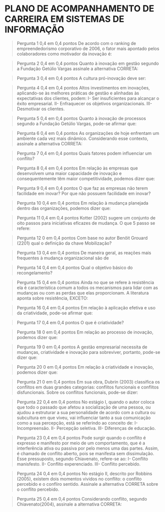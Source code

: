 # PLANO DE ACOMPANHAMENTO DE CARREIRA EM SISTEMAS DE INFORMAÇÃO

>Pergunta 1
    0,4 em 0,4 pontos
    De acordo com o ranking de empreendedorismo corporativo de 2006, o fator mais apontado pelos colaboradores como motivador da inovação é:

>Pergunta 2
0,4 em 0,4 pontos
Quanto à inovação em gestão segundo a Fundação Getúlio Vargas assinale a alternativa CORRETA:

>Pergunta 3
0,4 em 0,4 pontos
A cultura pró-inovação deve ser:

>Pergunta 4
0,4 em 0,4 pontos
Altos investimentos em inovações, aplicando-se às melhores práticas de gestão e alinhadas às expectativas dos clientes, podem:
I- Ser insuficientes para alcançar o êxito empresarial.
II- Enfraquecer os objetivos organizacionais.
III- Desmotivar os clientes.

>Pergunta 5
0,4 em 0,4 pontos
Quanto à inovação de processos segundo a Fundação Getúlio Vargas, pode-se afirmar que:

>Pergunta 6
0,4 em 0,4 pontos
As organizações de hoje enfrentam um ambiente cada vez mais dinâmico. Considerando esse contexto, assinale a alternativa CORRETA:

>Pergunta 7
0,4 em 0,4 pontos
Quais fatores podem influenciar um conflito?

>Pergunta 8
0,4 em 0,4 pontos
Em relação às empresas que desenvolvem uma maior capacidade de inovação e consequentemente têm maior competitividade, podemos dizer que:

>Pergunta 9
0,4 em 0,4 pontos
O que faz as empresas não terem facilidade em inovar? Por que não possuem facilidade em inovar?

>Pergunta 10
0,4 em 0,4 pontos
Em relação à mudança planejada dentro das organizações, podemos dizer que:

>Pergunta 11
0,4 em 0,4 pontos
Kotter (2002) sugere um conjunto de oito passos para iniciativas eficazes de mudança. O que 5 passo se refere:

>Pergunta 12
0 em 0,4 pontos
Com base no autor Benôit Grouard (2201) qual o definição da chave Mobilização?

>Pergunta 13
0,4 em 0,4 pontos
De maneira geral, as reações mais frequentes à mudança organizacional são de

>Pergunta 14
0,4 em 0,4 pontos
Qual o objetivo básico do recongelamento?

>Pergunta 15
0,4 em 0,4 pontos
Ainda no que se refere à resistência ela é característica comum a todos os mecanismos para lidar com as mudanças ou com as perdas que elas proporcionam. A literatura aponta sobre resistência, EXCETO:

>Pergunta 16
0,4 em 0,4 pontos
Em relação à aplicação efetiva e uso da criatividade, pode-se afirmar que:

>Pergunta 17
0,4 em 0,4 pontos
O que é criatividade?

>Pergunta 18
0 em 0,4 pontos
Em relação ao processo de inovação, podemos dizer que:

>Pergunta 19
0 em 0,4 pontos
A gestão empresarial necessita de mudanças, criatividade e inovação para sobreviver, portanto, pode-se dizer que:

>Pergunta 20
0 em 0,4 pontos
Em relação à criatividade e inovação, podemos dizer que:

>Pergunta 21
0 em 0,4 pontos
Em sua obra, Dubrin (2003) classifica os conflitos em duas grandes categorias: conflitos funcionais e conflitos disfuncionais. Sobre os conflitos funcionais, pode-se dizer:

>Pergunta 22
0,4 em 0,4 pontos
No estágio I, quando o autor coloca que todo o passado que afetou a socialização de uma pessoa, ou ajudou a estruturar a sua personalidade de acordo com a cultura ou subcultura em que viveu, vai influenciar tanto a sua comunicação como a sua percepção, está se referindo ao conceito de:
I- Incompreensão.
II- Percepção seletiva.
III- Diferenças de educação.

>Pergunta 23
0,4 em 0,4 pontos
Pode surgir quando o conflito é expresso e manifesto por meio de um comportamento, que é a interferência ativa ou passiva por pelo menos uma das partes. Assim, é chamado de conflito aberto, pois se manifesta sem dissimulação. Esse pressuposto, segundo Chiavenato, refere-se ao:
I- Conflito manisfesto.
II- Conflito experenciado.
III- Conflito percebido.

>Pergunta 24
0,4 em 0,4 pontos
No estágio II, descrito por Robbins (2005), existem dois momentos vividos no conflito: o conflito percebido e o confliro sentido. Assinale a alternativa CORRETA sobre o conflito percebido.

>Pergunta 25
0,4 em 0,4 pontos
Considerando conflito, segundo Chiavenato(2004), assinale a alternativa CORRETA:
